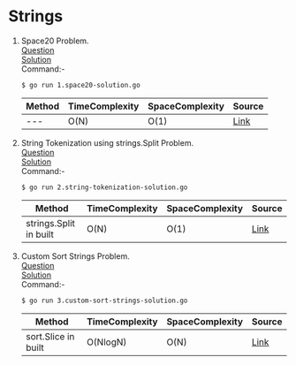 # Strings
1. Space20 Problem. 
   <br /> [Question](/2.%20Strings/docs/1.space20-question.jpg)
   <br /> [Solution](/2.%20Strings/1.space20-solution.go)
   <br /> Command:-
   ```shell
   $ go run 1.space20-solution.go
   ```

   | Method | TimeComplexity | SpaceComplexity | Source |
   |---|---|---|---|
   | --- | O(N) | O(1) | [Link](/2.%20Strings/1.space20-solution.go) |
   
2. String Tokenization using strings.Split Problem.
   <br /> [Question](/2.%20Strings/docs/2.string-tokenization-question.jpg)
   <br /> [Solution](/2.%20Strings/2.string-tokenization-solution.go)
   <br /> Command:-
   ```shell
   $ go run 2.string-tokenization-solution.go
   ```

   | Method | TimeComplexity | SpaceComplexity | Source |
   |---|---|---|---|
   | strings.Split in built | O(N) | O(1) | [Link](/2.%20Strings/2.string-tokenization-solution.go) |
   
3. Custom Sort Strings Problem.
   <br /> [Question](/2.%20Strings/docs/3.custom-sort-strings-question.jpg)
   <br /> [Solution](/2.%20Strings/3.custom-sort-strings-solution.go)
   <br /> Command:-
   ```shell
   $ go run 3.custom-sort-strings-solution.go
   ```

   | Method | TimeComplexity | SpaceComplexity | Source |
   |---|---|---|---|
   | sort.Slice in built | O(NlogN) | O(N) | [Link](/2.%20Strings/3.custom-sort-strings-solution.go) |
   